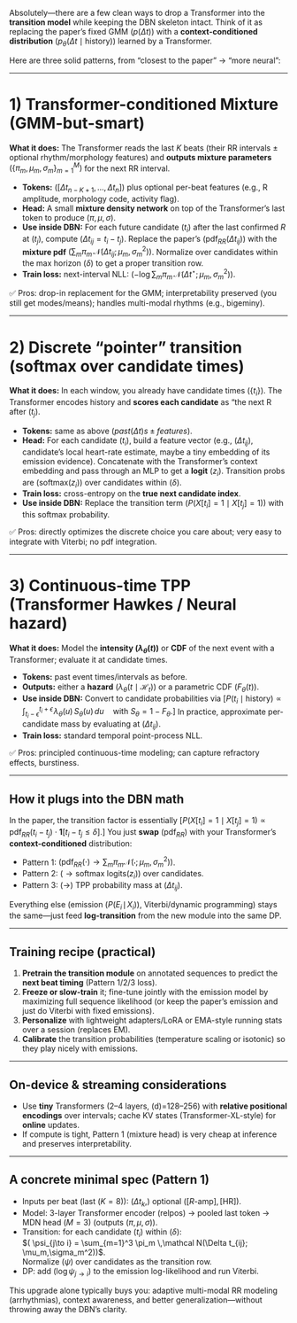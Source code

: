 ﻿Absolutely—there are a few clean ways to drop a Transformer into the **transition model** while keeping the DBN skeleton intact. Think of it as replacing the paper’s fixed GMM $(p(\Delta t))$ with a **context-conditioned distribution** $(p_\theta(\Delta t \mid \text{history}))$ learned by a Transformer.

Here are three solid patterns, from “closest to the paper” → “more neural”:

---

# 1) Transformer-conditioned Mixture (GMM-but-smart)
**What it does:** The Transformer reads the last $K$ beats (their RR intervals ± optional rhythm/morphology features) and **outputs mixture parameters** $(\{\pi_m, \mu_m, \sigma_m\}_{m=1}^M)$ for the next RR interval.
- **Tokens:** $([\Delta t_{n-K+1}, \ldots, \Delta t_n])$ plus optional per-beat features (e.g., R amplitude, morphology code, activity flag).
- **Head:** A small **mixture density network** on top of the Transformer’s last token to produce $(\pi,\mu,\sigma)$.
- **Use inside DBN:** For each future candidate $(t_i)$ after the last confirmed $R$ at $(t_j)$, compute $(\Delta t_{ij}=t_i-t_j)$. Replace the paper’s $( \text{pdf}_{RR}(\Delta t_{ij}) )$ with the **mixture pdf** $( \sum_m \pi_m \,\mathcal N(\Delta t_{ij}; \mu_m,\sigma_m^2))$. Normalize over candidates within the max horizon $(\delta)$ to get a proper transition row.
- **Train loss:** next-interval NLL: $(-\log \sum_m \pi_m\,\mathcal N(\Delta t^\star;\mu_m,\sigma_m^2))$.

✅ Pros: drop-in replacement for the GMM; interpretability preserved (you still get modes/means); handles multi-modal rhythms (e.g., bigeminy).

---

# 2) Discrete “pointer” transition (softmax over candidate times)
**What it does:** In each window, you already have candidate times $(\{t_i\})$. The Transformer encodes history and **scores each candidate** as “the next R after $(t_j)$.
- **Tokens:** same as above $(past (\Delta t)s ± features)$.  
- **Head:** For each candidate $(t_i)$, build a feature vector (e.g., $(\Delta t_{ij})$, candidate’s local heart-rate estimate, maybe a tiny embedding of its emission evidence). Concatenate with the Transformer’s context embedding and pass through an MLP to get a **logit** $(z_i)$. Transition probs are $(\text{softmax}(z_i))$ over candidates within $(\delta)$.
- **Train loss:** cross-entropy on the **true next candidate index**.
- **Use inside DBN:** Replace the transition term $(P(X[t_i]=1\mid X[t_j]=1))$ with this softmax probability.

✅ Pros: directly optimizes the discrete choice you care about; very easy to integrate with Viterbi; no pdf integration.

---

# 3) Continuous-time TPP (Transformer Hawkes / Neural hazard)
**What it does:** Model the **intensity  $(\lambda_\theta(t))$** or **CDF** of the next event with a Transformer; evaluate it at candidate times.
- **Tokens:** past event times/intervals as before.
- **Outputs:** either a **hazard** $(\lambda_\theta(t\mid \mathcal H_t))$ or a parametric CDF $(F_\theta(t))$.
- **Use inside DBN:** Convert to candidate probabilities via
  $[
  P(t_i\mid \text{history}) \propto \int_{t_i-\epsilon}^{t_i+\epsilon}\! \lambda_\theta(u)\,S_\theta(u)\,du
  \quad \text{with }S_\theta = 1-F_\theta.
  ]$
  In practice, approximate per-candidate mass by evaluating at $(\Delta t_{ij})$.
- **Train loss:** standard temporal point-process NLL.

✅ Pros: principled continuous-time modeling; can capture refractory effects, burstiness.

---

## How it plugs into the DBN math
In the paper, the transition factor is essentially
$[
P(X[t_i]=1\mid X[t_j]=1) \propto \text{pdf}_{RR}(t_i-t_j)\cdot \mathbf{1}[t_i-t_j\le \delta].
]$
You just **swap** $(\text{pdf}_{RR})$ with your Transformer’s **context-conditioned** distribution:
- Pattern 1: $( \text{pdf}_{RR}(\cdot) \to \sum_m \pi_m \mathcal N(\cdot;\mu_m,\sigma_m^2))$.
- Pattern 2: $( \to \text{softmax logits}(z_i))$ over candidates.
- Pattern 3: $( \to )$ TPP probability mass at $(\Delta t_{ij})$.

Everything else (emission $(P(E_i\!\mid\!X_i))$, Viterbi/dynamic programming) stays the same—just feed **log-transition** from the new module into the same DP.

---

## Training recipe (practical)
1) **Pretrain the transition module** on annotated sequences to predict the **next beat timing** (Pattern 1/2/3 loss).  
2) **Freeze or slow-train** it; fine-tune jointly with the emission model by maximizing full sequence likelihood (or keep the paper’s emission and just do Viterbi with fixed emissions).  
3) **Personalize** with lightweight adapters/LoRA or EMA-style running stats over a session (replaces EM).  
4) **Calibrate** the transition probabilities (temperature scaling or isotonic) so they play nicely with emissions.

---

## On-device & streaming considerations
- Use **tiny** Transformers (2–4 layers, \(d\)=128–256) with **relative positional encodings** over intervals; cache KV states (Transformer-XL-style) for **online** updates.  
- If compute is tight, Pattern 1 (mixture head) is very cheap at inference and preserves interpretability.

---

## A concrete minimal spec (Pattern 1)
- Inputs per beat (last $(K{=}8)$): $(\Delta t_k,)$ optional $([R\text{-amp}], [\text{HR}])$.
- Model: 3-layer Transformer encoder (relpos) → pooled last token → MDN head $(M{=}3)$ (outputs $(\pi,\mu,\sigma)$).
- Transition: for each candidate $(t_i)$ within $(\delta)$:  
  $( \psi_{j\to i} = \sum_{m=1}^3 \pi_m \,\mathcal N(\Delta t_{ij}; \mu_m,\sigma_m^2))$.  
  Normalize $(\psi)$ over candidates as the transition row.
- DP: add $(\log \psi_{j\to i})$ to the emission log-likelihood and run Viterbi.

This upgrade alone typically buys you: adaptive multi-modal RR modeling (arrhythmias), context awareness, and better generalization—without throwing away the DBN’s clarity.

